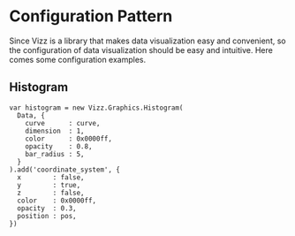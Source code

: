 # Configuration Pattern

Since Vizz is a library that makes data visualization easy and convenient, so the configuration of data visualization should be easy and intuitive. Here comes some configuration examples.


## Histogram

    var histogram = new Vizz.Graphics.Histogram(
      Data, {
        curve      : curve,
        dimension  : 1,
        color      : 0x0000ff,
        opacity    : 0.8,
        bar_radius : 5,
      }
    ).add('coordinate_system', {
      x        : false,
      y        : true,
      z        : false,
      color    : 0x0000ff,
      opacity  : 0.3,
      position : pos,
    })
